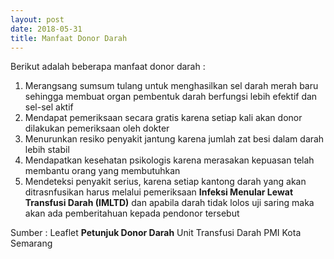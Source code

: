 ```yaml
---
layout: post
date: 2018-05-31
title: Manfaat Donor Darah
---
```


Berikut adalah beberapa manfaat donor darah :

1. Merangsang sumsum tulang untuk menghasilkan sel darah merah baru sehingga membuat organ pembentuk darah berfungsi lebih efektif dan sel-sel aktif
2. Mendapat pemeriksaan secara gratis karena setiap kali akan donor dilakukan pemeriksaan oleh dokter
3. Menurunkan resiko penyakit jantung karena jumlah zat besi dalam darah lebih stabil
4. Mendapatkan kesehatan psikologis karena merasakan kepuasan telah membantu orang yang membutuhkan
5. Mendeteksi penyakit serius, karena setiap kantong darah yang akan ditrasnfusikan harus melalui pemeriksaan **Infeksi Menular Lewat Transfusi Darah (IMLTD)** dan apabila darah tidak lolos uji saring maka akan ada pemberitahuan kepada pendonor tersebut

Sumber : Leaflet **Petunjuk Donor Darah** Unit Transfusi Darah PMI Kota Semarang 
